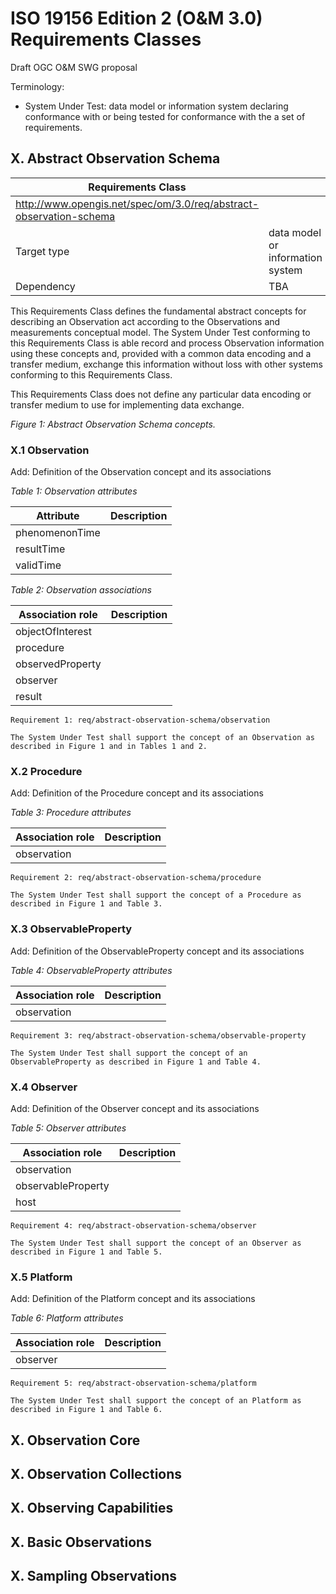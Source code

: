 # ISO 19156 Edition 2 (O&M 3.0) Requirements Classes

Draft OGC O&M SWG proposal

Terminology:
* System Under Test: data model or information system declaring conformance with or being tested for conformance with the a set of requirements.

## X. Abstract Observation Schema

| Requirements Class | |
|--------------------|-|
| http://www.opengis.net/spec/om/3.0/req/abstract-observation-schema ||
| Target type | data model or information system |
| Dependency | TBA |

This Requirements Class defines the fundamental abstract concepts for describing an Observation act according to the Observations and measurements conceptual model. The System Under Test conforming to this Requirements Class is able record and process Observation information using these concepts and, provided with a common data encoding and a transfer medium, exchange this information without loss with other systems conforming to this Requirements Class.

This Requirements Class does not define any particular data encoding or transfer medium to use for implementing data exchange.

*Figure 1: Abstract Observation Schema concepts.*

### X.1 Observation

Add: Definition of the Observation concept and its associations

*Table 1: Observation attributes*

| Attribute | Description |
| ---------------| -------------------------------|
| phenomenonTime | |
| resultTime     | |
| validTime      | |

*Table 2: Observation associations*

| Association role | Description |
|------------------|------------------------|
| objectOfInterest | |
| procedure        | |
| observedProperty | |
| observer         | |
| result           | |

```
Requirement 1: req/abstract-observation-schema/observation

The System Under Test shall support the concept of an Observation as described in Figure 1 and in Tables 1 and 2.
```


### X.2 Procedure

Add: Definition of the Procedure concept and its associations

*Table 3: Procedure attributes*

| Association role | Description |
|------------------|------------------------|
| observation      | |

```
Requirement 2: req/abstract-observation-schema/procedure

The System Under Test shall support the concept of a Procedure as described in Figure 1 and Table 3.
```

### X.3 ObservableProperty

Add: Definition of the ObservableProperty concept and its associations

*Table 4: ObservableProperty attributes*

| Association role | Description |
|------------------|------------------------|
| observation      | |

```
Requirement 3: req/abstract-observation-schema/observable-property

The System Under Test shall support the concept of an ObservableProperty as described in Figure 1 and Table 4.
```

### X.4 Observer

Add: Definition of the Observer concept and its associations

*Table 5: Observer attributes*

| Association role   | Description |
|--------------------|------------------------|
| observation        | |
| observableProperty | |
| host               | |

```
Requirement 4: req/abstract-observation-schema/observer

The System Under Test shall support the concept of an Observer as described in Figure 1 and Table 5.
```

### X.5 Platform

Add: Definition of the Platform concept and its associations

*Table 6: Platform attributes*

| Association role   | Description |
|--------------------|------------------------|
| observer           | |

```
Requirement 5: req/abstract-observation-schema/platform

The System Under Test shall support the concept of an Platform as described in Figure 1 and Table 6.
```



## X. Observation Core

## X. Observation Collections

## X. Observing Capabilities

## X. Basic Observations

## X. Sampling Observations

